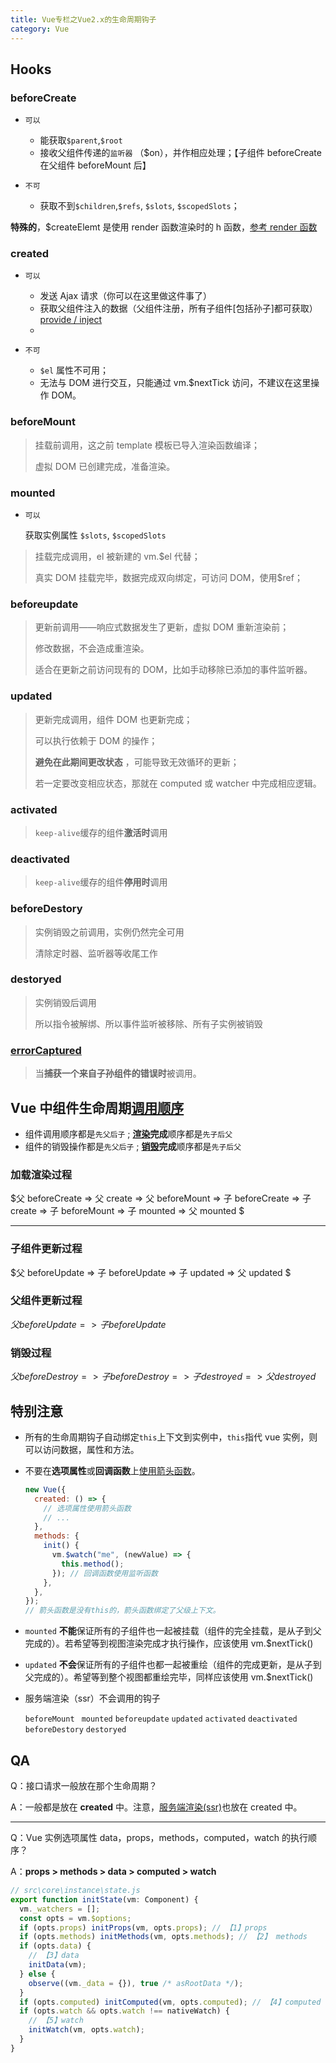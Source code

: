 ```yaml
---
title: Vue专栏之Vue2.x的生命周期钩子
category: Vue
---
```


## Hooks

### beforeCreate

- `可以`

  - 能获取`$parent`,`$root`
  - 接收父组件传递的`监听器` （$on），并作相应处理；【子组件 beforeCreate 在父组件 beforeMount 后】

- `不可`
  - 获取不到`$children`,`$refs`, `$slots`, `$scopedSlots`；

**特殊的**，$createElemt 是使用 render 函数渲染时的 h 函数，[参考 render 函数](https://cn.vuejs.org/v2/guide/render-function.html)

### created

- `可以`

  - 发送 Ajax 请求（你可以在这里做这件事了）
  - 获取父组件注入的数据（父组件注册，所有子组件[包括孙子]都可获取）[provide / inject](https://vuejs.bootcss.com/api/#provide-inject)
  - ​

- `不可`
  - `$el` 属性不可用；
  - 无法与 DOM 进行交互，只能通过 vm.$nextTick 访问，不建议在这里操作 DOM。

### beforeMount

> 挂载前调用，这之前 template 模板已导入渲染函数编译；
>
> 虚拟 DOM 已创建完成，准备渲染。

### mounted

- `可以`

  获取实例属性 `$slots`, `$scopedSlots`

> 挂载完成调用，el 被新建的 vm.$el 代替；
>
> 真实 DOM 挂载完毕，数据完成双向绑定，可访问 DOM，使用$ref；

### beforeupdate

> 更新前调用——响应式数据发生了更新，虚拟 DOM 重新渲染前；
>
> 修改数据，不会造成重渲染。
>
> 适合在更新之前访问现有的 DOM，比如手动移除已添加的事件监听器。

### updated

> 更新完成调用，组件 DOM 也更新完成；
>
> 可以执行依赖于 DOM 的操作；
>
> **避免在此期间更改状态** ，可能导致无效循环的更新；
>
> 若一定要改变相应状态，那就在 computed 或 watcher 中完成相应逻辑。

### activated

> `keep-alive`缓存的组件**激活时**调用

### deactivated

> `keep-alive`缓存的组件**停用时**调用

### beforeDestory

> 实例销毁之前调用，实例仍然完全可用
>
> 清除定时器、监听器等收尾工作

### destoryed

> 实例销毁后调用
>
> 所以指令被解绑、所以事件监听被移除、所有子实例被销毁

### [errorCaptured](https://cn.vuejs.org/v2/api/#errorCaptured)

> 当**捕获一个来自子孙组件的错误时**被调用。

## Vue 中组件生命周期<u>调用顺序</u>

- 组件调用顺序都是`先父后子` ; **<u>渲染</u>完成**顺序都是`先子后父`
- 组件的销毁操作都是`先父后子` ; **<u>销毁</u>完成**顺序都是`先子后父`

### 加载渲染过程

$父 beforeCreate => 父 create => 父 beforeMount => 子 beforeCreate => 子 create => 子 beforeMount => 子 mounted => 父 mounted $

---

### 子组件更新过程

$父 beforeUpdate => 子 beforeUpdate => 子 updated => 父 updated $

### 父组件更新过程

$父beforeUpdate => 子beforeUpdate$

### 销毁过程

$父beforeDestroy => 子beforeDestroy => 子destroyed => 父destroyed$

## 特别注意

- 所有的生命周期钩子自动绑定`this`上下文到实例中，`this`指代 vue 实例，则可以访问数据，属性和方法。

- 不要在**选项属性**或**回调函数**上<u>使用箭头函数</u>。

  ```javascript
  new Vue({
    created: () => {
      // 选项属性使用箭头函数
      // ...
    },
    methods: {
      init() {
        vm.$watch("me", (newValue) => {
          this.method();
        }); // 回调函数使用监听函数
      },
    },
  });
  // 箭头函数是没有this的，箭头函数绑定了父级上下文。
  ```

- `mounted` **不能**保证所有的子组件也一起被挂载（组件的完全挂载，是从子到父完成的）。若希望等到视图渲染完成才执行操作，应该使用 vm.$nextTick()

- `updated` **不会**保证所有的子组件也都一起被重绘（组件的完成更新，是从子到父完成的）。希望等到整个视图都重绘完毕，同样应该使用 vm.$nextTick()

- 服务端渲染（ssr）不会调用的钩子

  `beforeMount ` `mounted` `beforeupdate` `updated` `activated` `deactivated` `beforeDestory` `destoryed`

## QA

Q：接口请求一般放在那个生命周期？

A：一般都是放在 **created** 中。注意，[服务端渲染(ssr)](https://vuejs.bootcss.com/guide/ssr.html)也放在 created 中。

---

Q：Vue 实例选项属性 data，props，methods，computed，watch 的执行顺序？

A：**props > methods > data > computed > watch**

```js
// src\core\instance\state.js
export function initState(vm: Component) {
  vm._watchers = [];
  const opts = vm.$options;
  if (opts.props) initProps(vm, opts.props); // 【1】props
  if (opts.methods) initMethods(vm, opts.methods); // 【2】 methods
  if (opts.data) {
    // 【3】data
    initData(vm);
  } else {
    observe((vm._data = {}), true /* asRootData */);
  }
  if (opts.computed) initComputed(vm, opts.computed); // 【4】computed
  if (opts.watch && opts.watch !== nativeWatch) {
    // 【5】watch
    initWatch(vm, opts.watch);
  }
}
```
